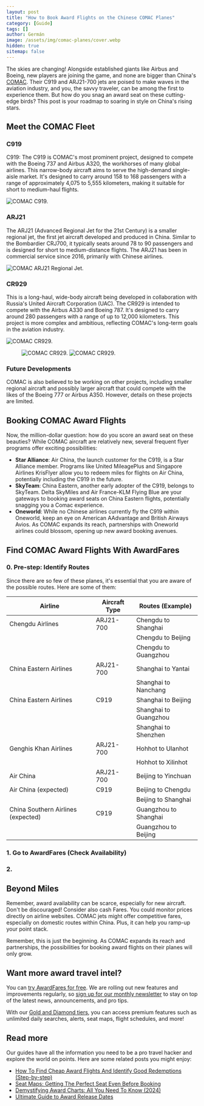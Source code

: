 ```yaml
---
layout: post
title: "How to Book Award Flights on the Chinese COMAC Planes"
category: [Guide]
tags: []
author: Germán
image: /assets/img/comac-planes/cover.webp
hidden: true
sitemap: false
---
```


The skies are changing! Alongside established giants like Airbus and Boeing, new players are joining the game, and none are bigger than China's [COMAC](https://es.wikipedia.org/wiki/Comac). Their C919 and ARJ21-700 jets are poised to make waves in the aviation industry, and you, the savvy traveler, can be among the first to experience them. But how do you snag an award seat on these cutting-edge birds? This post is your roadmap to soaring in style on China's rising stars.

## Meet the COMAC Fleet

### C919

C919: The C919 is COMAC's most prominent project, designed to compete with the Boeing 737 and Airbus A320, the workhorses of many global airlines. This narrow-body aircraft aims to serve the high-demand single-aisle market. It's designed to carry around 158 to 168 passengers with a range of approximately 4,075 to 5,555 kilometers, making it suitable for short to medium-haul flights.

<img src="../assets/img/comac-planes/c919.webp" alt="COMAC C919." class="noborder"/>

### ARJ21

The ARJ21 (Advanced Regional Jet for the 21st Century) is a smaller regional jet, the first jet aircraft developed and produced in China. Similar to the Bombardier CRJ700, it typically seats around 78 to 90 passengers and is designed for short to medium-distance flights. The ARJ21 has been in commercial service since 2016, primarily with Chinese airlines.

<img src="../assets/img/comac-planes/ARJ21.webp" alt="COMAC ARJ21 Regional Jet." class="noborder"/>

### CR929

This is a long-haul, wide-body aircraft being developed in collaboration with Russia's United Aircraft Corporation (UAC). The CR929 is intended to compete with the Airbus A330 and Boeing 787. It's designed to carry around 280 passengers with a range of up to 12,000 kilometers. This project is more complex and ambitious, reflecting COMAC's long-term goals in the aviation industry.

<img src="../assets/img/comac-planes/cr929.webp" alt="COMAC CR929." class="noborder"/>

<figure>
<img src="../assets/img/comac-planes/cr929-cabin-1.webp" alt="COMAC CR929." class="noborder"/>
<img src="../assets/img/comac-planes/cr929-cabin-2.webp" alt="COMAC CR929." class="noborder"/>
</figure>

### Future Developments

COMAC is also believed to be working on other projects, including smaller regional aircraft and possibly larger aircraft that could compete with the likes of the Boeing 777 or Airbus A350. However, details on these projects are limited.

## Booking COMAC Award Flights

Now, the million-dollar question: how do you score an award seat on these beauties? While COMAC aircraft are relatively new, several frequent flyer programs offer exciting possibilities:

* **Star Alliance**: Air China, the launch customer for the C919, is a Star Alliance member. Programs like United MileagePlus and Singapore Airlines KrisFlyer allow you to redeem miles for flights on Air China, potentially including the C919 in the future.
* **SkyTeam**: China Eastern, another early adopter of the C919, belongs to SkyTeam. Delta SkyMiles and Air France-KLM Flying Blue are your gateways to booking award seats on China Eastern flights, potentially snagging you a Comac experience.
* **Oneworld**: While no Chinese airlines currently fly the C919 within Oneworld, keep an eye on American AAdvantage and British Airways Avios. As COMAC expands its reach, partnerships with Oneworld airlines could blossom, opening up new award booking avenues.
  
## Find COMAC Award Flights With AwardFares

### 0. Pre-step: Identify Routes

Since there are so few of these planes, it's essential that you are aware of the possible routes. Here are some of them:

| Airline                     | Aircraft Type | Routes (Example)                |
|-----------------------------|---------------|---------------------------------|
| Chengdu Airlines            | ARJ21-700     | Chengdu to Shanghai             |
|                             |               | Chengdu to Beijing              |
|                             |               | Chengdu to Guangzhou            |
| China Eastern Airlines      | ARJ21-700     | Shanghai to Yantai              |
|                             |               | Shanghai to Nanchang            |
| China Eastern Airlines      | C919          | Shanghai to Beijing             |
|                             |               | Shanghai to Guangzhou           |
|                             |               | Shanghai to Shenzhen            |
| Genghis Khan Airlines       | ARJ21-700     | Hohhot to Ulanhot               |
|                             |               | Hohhot to Xilinhot              |
| Air China                   | ARJ21-700     | Beijing to Yinchuan             |
| Air China (expected)        | C919          | Beijing to Chengdu              |
|                             |               | Beijing to Shanghai             |
| China Southern Airlines (expected) | C919   | Guangzhou to Shanghai           |
|                             |               | Guangzhou to Beijing            |

### 1. Go to AwardFares (Check Availability)

### 2.

## Beyond Miles

Remember, award availability can be scarce, especially for new aircraft. Don't be discouraged! Consider also cash Fares. You could monitor prices directly on airline websites. COMAC jets might offer competitive fares, especially on domestic routes within China. Plus, it can help you ramp-up your point stack.

Remember, this is just the beginning. As COMAC expands its reach and partnerships, the possibilities for booking award flights on their planes will only grow.

## Want more award travel intel?

You can [try AwardFares for free](https://awardfares.com/). We are rolling out new features and improvements regularly, so [sign up for our monthly newsletter](https://awardfares.com/newsletter) to stay on top of the latest news, announcements, and pro tips.

With our [Gold and Diamond tiers](https://awardfares.com/pricing), you can access premium features such as unlimited daily searches, alerts, seat maps, flight schedules, and more!

## Read more

Our guides have all the information you need to be a pro travel hacker and explore the world on points. Here are some related posts you might enjoy:

- [How To Find Cheap Award Flights And Identify Good Redemptions (Step-by-step)](https://blog.awardfares.com/how-to-find-cheap-award-flights/)
- [Seat Maps: Getting The Perfect Seat Even Before Booking](https://blog.awardfares.com/seatmaps-guide/)
- [Demystifying Award Charts: All You Need To Know (2024)](https://blog.awardfares.com/demystifying-award-charts/)
- [Ultimate Guide to Award Release Dates](https://blog.awardfares.com/ultimate-guide-to-award-release-dates)